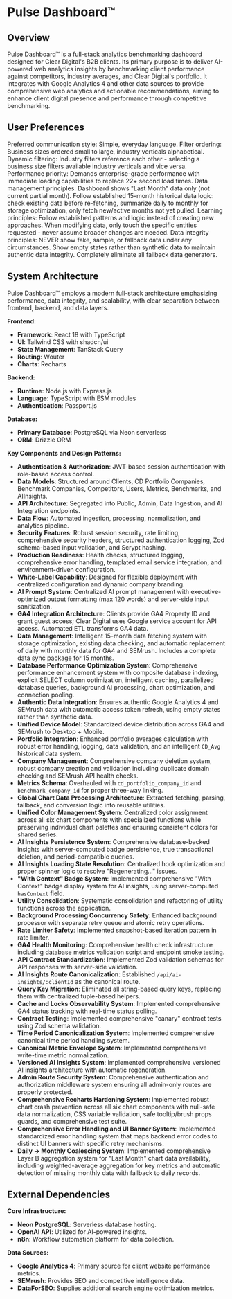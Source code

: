 # Pulse Dashboard™

## Overview
Pulse Dashboard™ is a full-stack analytics benchmarking dashboard designed for Clear Digital's B2B clients. Its primary purpose is to deliver AI-powered web analytics insights by benchmarking client performance against competitors, industry averages, and Clear Digital's portfolio. It integrates with Google Analytics 4 and other data sources to provide comprehensive web analytics and actionable recommendations, aiming to enhance client digital presence and performance through competitive benchmarking.

## User Preferences
Preferred communication style: Simple, everyday language.
Filter ordering: Business sizes ordered small to large, industry verticals alphabetical.
Dynamic filtering: Industry filters reference each other - selecting a business size filters available industry verticals and vice versa.
Performance priority: Demands enterprise-grade performance with immediate loading capabilities to replace 22+ second load times.
Data management principles: Dashboard shows "Last Month" data only (not current partial month). Follow established 15-month historical data logic: check existing data before re-fetching, summarize daily to monthly for storage optimization, only fetch new/active months not yet pulled.
Learning principles: Follow established patterns and logic instead of creating new approaches. When modifying data, only touch the specific entities requested - never assume broader changes are needed.
Data integrity principles: NEVER show fake, sample, or fallback data under any circumstances. Show empty states rather than synthetic data to maintain authentic data integrity. Completely eliminate all fallback data generators.

## System Architecture
Pulse Dashboard™ employs a modern full-stack architecture emphasizing performance, data integrity, and scalability, with clear separation between frontend, backend, and data layers.

**Frontend:**
- **Framework**: React 18 with TypeScript
- **UI**: Tailwind CSS with shadcn/ui
- **State Management**: TanStack Query
- **Routing**: Wouter
- **Charts**: Recharts

**Backend:**
- **Runtime**: Node.js with Express.js
- **Language**: TypeScript with ESM modules
- **Authentication**: Passport.js

**Database:**
- **Primary Database**: PostgreSQL via Neon serverless
- **ORM**: Drizzle ORM

**Key Components and Design Patterns:**
- **Authentication & Authorization**: JWT-based session authentication with role-based access control.
- **Data Models**: Structured around Clients, CD Portfolio Companies, Benchmark Companies, Competitors, Users, Metrics, Benchmarks, and AIInsights.
- **API Architecture**: Segregated into Public, Admin, Data Ingestion, and AI Integration endpoints.
- **Data Flow**: Automated ingestion, processing, normalization, and analytics pipeline.
- **Security Features**: Robust session security, rate limiting, comprehensive security headers, structured authentication logging, Zod schema-based input validation, and Scrypt hashing.
- **Production Readiness**: Health checks, structured logging, comprehensive error handling, templated email service integration, and environment-driven configuration.
- **White-Label Capability**: Designed for flexible deployment with centralized configuration and dynamic company branding.
- **AI Prompt System**: Centralized AI prompt management with executive-optimized output formatting (max 120 words) and server-side input sanitization.
- **GA4 Integration Architecture**: Clients provide GA4 Property ID and grant guest access; Clear Digital uses Google service account for API access. Automated ETL transforms GA4 data.
- **Data Management**: Intelligent 15-month data fetching system with storage optimization, existing data checking, and automatic replacement of daily with monthly data for GA4 and SEMrush. Includes a complete data sync package for 15 months.
- **Database Performance Optimization System**: Comprehensive performance enhancement system with composite database indexing, explicit SELECT column optimization, intelligent caching, parallelized database queries, background AI processing, chart optimization, and connection pooling.
- **Authentic Data Integration**: Ensures authentic Google Analytics 4 and SEMrush data with automatic access token refresh, using empty states rather than synthetic data.
- **Unified Device Model**: Standardized device distribution across GA4 and SEMrush to Desktop + Mobile.
- **Portfolio Integration**: Enhanced portfolio averages calculation with robust error handling, logging, data validation, and an intelligent `CD_Avg` historical data system.
- **Company Management**: Comprehensive company deletion system, robust company creation and validation including duplicate domain checking and SEMrush API health checks.
- **Metrics Schema**: Overhauled with `cd_portfolio_company_id` and `benchmark_company_id` for proper three-way linking.
- **Global Chart Data Processing Architecture**: Extracted fetching, parsing, fallback, and conversion logic into reusable utilities.
- **Unified Color Management System**: Centralized color assignment across all six chart components with specialized functions while preserving individual chart palettes and ensuring consistent colors for shared series.
- **AI Insights Persistence System**: Comprehensive database-backed insights with server-computed badge persistence, true transactional deletion, and period-compatible queries.
- **AI Insights Loading State Resolution**: Centralized hook optimization and proper spinner logic to resolve "Regenerating..." issues.
- **"With Context" Badge System**: Implemented comprehensive "With Context" badge display system for AI insights, using server-computed `hasContext` field.
- **Utility Consolidation**: Systematic consolidation and refactoring of utility functions across the application.
- **Background Processing Concurrency Safety**: Enhanced background processor with separate retry queue and atomic retry operations.
- **Rate Limiter Safety**: Implemented snapshot-based iteration pattern in rate limiter.
- **GA4 Health Monitoring**: Comprehensive health check infrastructure including database metrics validation script and endpoint smoke testing.
- **API Contract Standardization**: Implemented Zod validation schemas for API responses with server-side validation.
- **AI Insights Route Canonicalization**: Established `/api/ai-insights/:clientId` as the canonical route.
- **Query Key Migration**: Eliminated all string-based query keys, replacing them with centralized tuple-based helpers.
- **Cache and Locks Observability System**: Implemented comprehensive GA4 status tracking with real-time status polling.
- **Contract Testing**: Implemented comprehensive "canary" contract tests using Zod schema validation.
- **Time Period Canonicalization System**: Implemented comprehensive canonical time period handling system.
- **Canonical Metric Envelope System**: Implemented comprehensive write-time metric normalization.
- **Versioned AI Insights System**: Implemented comprehensive versioned AI insights architecture with automatic regeneration.
- **Admin Route Security System**: Comprehensive authentication and authorization middleware system ensuring all admin-only routes are properly protected.
- **Comprehensive Recharts Hardening System**: Implemented robust chart crash prevention across all six chart components with null-safe data normalization, CSS variable validation, safe tooltip/brush props guards, and comprehensive test suite.
- **Comprehensive Error Handling and UI Banner System**: Implemented standardized error handling system that maps backend error codes to distinct UI banners with specific retry mechanisms.
- **Daily → Monthly Coalescing System**: Implemented comprehensive Layer B aggregation system for "Last Month" chart data availability, including weighted-average aggregation for key metrics and automatic detection of missing monthly data with fallback to daily records.

## External Dependencies
**Core Infrastructure:**
- **Neon PostgreSQL**: Serverless database hosting.
- **OpenAI API**: Utilized for AI-powered insights.
- **n8n**: Workflow automation platform for data collection.

**Data Sources:**
- **Google Analytics 4**: Primary source for client website performance metrics.
- **SEMrush**: Provides SEO and competitive intelligence data.
- **DataForSEO**: Supplies additional search engine optimization metrics.